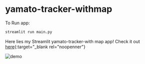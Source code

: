 # yamato-tracker-withmap

To Run app:

```python
streamlit run main.py
```

Here lies my Streamlit yamato-tracker-with map app! Check it out [here](https://share.streamlit.io/matzoka/yamato-tracker-withmap/main.py){:target="_blank rel="noopenner"}

![demo](https://user-images.githubusercontent.com/758331/116515210-ef9eed00-a906-11eb-8ca4-8d43bd683ed6.gif)
